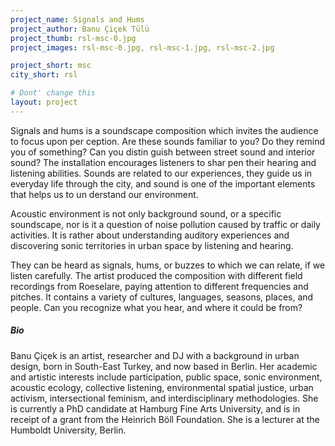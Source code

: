 ```yaml
---
project_name: Signals and Hums
project_author: Banu Çiçek Tülü
project_thumb: rsl-msc-0.jpg
project_images: rsl-msc-0.jpg, rsl-msc-1.jpg, rsl-msc-2.jpg

project_short: msc
city_short: rsl

# Dont' change this
layout: project
---
```

Signals and hums is a soundscape composition which invites the audience to focus upon per­ ception. Are these sounds familiar to you? Do they remind you of something? Can you distin­ guish between street sound and interior sound? The installation encourages listeners to shar­ pen their hearing and listening abilities. Sounds are related to our experiences, they guide us in everyday life through the city, and sound is one of the important elements that helps us to un­ derstand our environment.

Acoustic environment is not only background sound, or a specific soundscape, nor is it a ques­tion of noise pollution caused by traffic or daily activities. It is rather about understanding audi­tory experiences and discovering sonic territo­ries in urban space by listening and hearing.

They can be heard as signals, hums, or buzzes to which we can relate, if we listen carefully. The artist produced the composition with different field recordings from Roeselare, paying atten­tion to different frequencies and pitches. It con­tains a variety of cultures, languages, seasons, places, and people. Can you recognize what you hear, and where it could be from?

##### Bio
Banu Çiçek is an artist, researcher and DJ with a background in urban design, born in South-East Turkey, and now based in Berlin. Her academic and artistic interests include participation, public space, sonic environment, acoustic ecology, collective listening, environmental spatial justice, urban activism, intersectional feminism, and interdisciplinary methodologies. She is currently a PhD candidate at Hamburg Fine Arts University, and is in receipt of a grant from the Heinrich Böll Foundation. She is a lecturer at the Humboldt University, Berlin.
